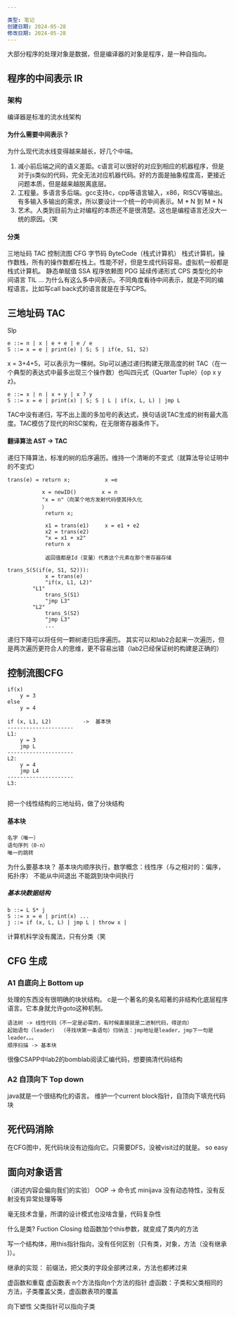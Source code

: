 ```yaml
---

类型: 笔记
创建日期: 2024-05-28
修改日期: 2024-05-28
---
```

大部分程序的处理对象是数据，但是编译器的对象是程序，是一种自指向。

## 程序的中间表示 IR
### 架构
编译器是标准的流水线架构
#### 为什么需要中间表示？
为什么现代流水线变得越来越长，好几个中端。
1. 减小前后端之间的语义差距。c语言可以很好的对应到相应的机器程序，但是对于js类似的代码，完全无法对应机器代码。好的方面是抽象程度高，更接近问题本质，但是越来越脱离底层。
2. 工程量。多语言多后端。gcc支持c，cpp等语言输入，x86，RISCV等输出。有多输入多输出的需求，所以要设计一个统一的中间表示。M * N 到 M + N
3. 艺术。人类到目前为止对编程的本质还不是很清楚。这也是编程语言还没大一统的原因。（笑 
#### 分类
三地址码 TAC
控制流图 CFG
字节码 ByteCode（栈式计算机）
栈式计算机，操作数栈，所有的操作数都在栈上。性能不好，但是生成代码容易。虚拟机一般都是栈式计算机。
静态单赋值 SSA
程序依赖图 PDG
延续传递形式 CPS
类型化的中间语言 TIL
...
为什么有这么多中间表示。不同角度看待中间表示，就是不同的编程语言。比如写call back式的语言就是在手写CPS。
## 三地址码 TAC
Slp
```
e ::= n | x | e + e | e / e
S ::= x = e | print(e) | S; S | if(e, S1, S2)
```
x = 3+4+5，可以表示为一棵树。Slp可以通过递归构建无限高度的树
TAC（在一个典型的表达式中最多出现三个操作数）也叫四元式（Quarter Tuple）{op x y z}。
```
e ::= x | n | x + y | x ? y
S ::= x = e | print(x) | S; S | L | if(x, L, L) | jmp L
```
TAC中没有递归，写不出上面的多加号的表达式，换句话说TAC生成的树有最大高度。TAC模仿了现代的RISC架构，在无限寄存器条件下。
#### 翻译算法 AST -> TAC
递归下降算法，标准的树的后序遍历。维持一个清晰的不变式（就算法导论证明中的不变式）
```
trans(e) = return x;           x =e
		   
		   x = newID()        x = n
		   "x = n"（向某个地方发射代码使其持久化
		   ）
			return x;

			x1 = trans(e1)     x = e1 + e2
			x2 = trans(e2)
			"x = x1 + x2"
			return x

			返回值都是Id（变量）代表这个元素在那个寄存器存储

trans_S(S(if(e, S1, S2))):
			x = trans(e)
			"if(x, L1, L2)"
		"L1"
			trans_S(S1)
			"jmp L3"
		"L2"
			trans_S(S2)
			"jmp L3"
			...
```
递归下降可以将任何一颗树递归后序遍历。
其实可以和lab2合起来一次遍历，但是两次遍历更符合人的思维，更不容易出错（lab2已经保证树的构建是正确的）

## 控制流图CFG
```
if(x)
	y = 3
else 
	y = 4
```
```
if (x, L1, L2)          ->  基本快
---------------------
L1:
	y = 3
	jmp L
---------------------
L2:
	y = 4
	jmp L4
---------------------
L3:


```
把一个线性结构的三地址码，做了分块结构
#### 基本块
	名字（唯一）
	语句序列（0-n）
	唯一的跳转
为什么要基本块？
基本块内顺序执行，数学概念：线性序（与之相对的：偏序，拓扑序）
不能从中间退出
不能跳到块中间执行
##### 基本块数据结构
```
b ::= L S* j
S ::= x = e | print(x) ...
j ::= if (x, L, L) | jmp L | throw x | 
```
计算机科学没有魔法，只有分类（笑
## CFG 生成
### A1 自底向上 Bottom up
处理的东西没有很明确的块状结构。
c是一个著名的臭名昭著的非结构化底层程序语言。它本身就允许goto这种机制。
```
语法树 -> 线性代码（不一定是必需的，有时候直接就是二进制代码，得逆向）
起始语句（leader） （寻找块第一条语句）归纳法：jmp地址是leader，jmp下一句是leader。。。
顺序扫描 -> 基本块
```
很像CSAPP中lab2的bomblab阅读汇编代码，想要搞清代码结构

### A2 自顶向下 Top down
java就是一个很结构化的语言。
维护一个current block指针，自顶向下填充代码块
## 死代码消除
在CFG图中，死代码块没有边指向它。只需要DFS，没被visit过的就是。
so easy


## 面向对象语言
（讲述内容会偏向我们的实验）
OOP -> 命令式
minijava 没有动态特性，没有反射没有异常处理等等

毫无技术含量，所谓的设计模式也没啥含量，代码复杂性

什么是类?
Fuction Closing
给函数加个this参数，就变成了类内的方法

写一个结构体，用this指针指向，没有任何区别（只有类，对象，方法（没有继承
)）。


继承的实现：
前缀法，把父类的字段全部拷过来，方法也都拷过来

虚函数和重载
虚函数表
n个方法指向n个方法的指针
虚函数：子类和父类相同的方法，子类覆盖父类，虚函数表项的覆盖


向下塑性
父类指针可以指向子类